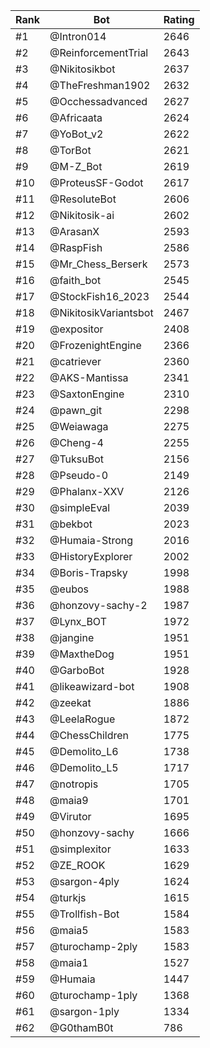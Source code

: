 Rank|Bot|Rating
---|---|---
#1|@Intron014|2646
#2|@ReinforcementTrial|2643
#3|@Nikitosikbot|2637
#4|@TheFreshman1902|2632
#5|@Occhessadvanced|2627
#6|@Africaata|2624
#7|@YoBot_v2|2622
#8|@TorBot|2621
#9|@M-Z_Bot|2619
#10|@ProteusSF-Godot|2617
#11|@ResoluteBot|2606
#12|@Nikitosik-ai|2602
#13|@ArasanX|2593
#14|@RaspFish|2586
#15|@Mr_Chess_Berserk|2573
#16|@faith_bot|2545
#17|@StockFish16_2023|2544
#18|@NikitosikVariantsbot|2467
#19|@expositor|2408
#20|@FrozenightEngine|2366
#21|@catriever|2360
#22|@AKS-Mantissa|2341
#23|@SaxtonEngine|2310
#24|@pawn_git|2298
#25|@Weiawaga|2275
#26|@Cheng-4|2255
#27|@TuksuBot|2156
#28|@Pseudo-0|2149
#29|@Phalanx-XXV|2126
#30|@simpleEval|2039
#31|@bekbot|2023
#32|@Humaia-Strong|2016
#33|@HistoryExplorer|2002
#34|@Boris-Trapsky|1998
#35|@eubos|1988
#36|@honzovy-sachy-2|1987
#37|@Lynx_BOT|1972
#38|@jangine|1951
#39|@MaxtheDog|1951
#40|@GarboBot|1928
#41|@likeawizard-bot|1908
#42|@zeekat|1886
#43|@LeelaRogue|1872
#44|@ChessChildren|1775
#45|@Demolito_L6|1738
#46|@Demolito_L5|1717
#47|@notropis|1705
#48|@maia9|1701
#49|@Virutor|1695
#50|@honzovy-sachy|1666
#51|@simplexitor|1633
#52|@ZE_ROOK|1629
#53|@sargon-4ply|1624
#54|@turkjs|1615
#55|@Trollfish-Bot|1584
#56|@maia5|1583
#57|@turochamp-2ply|1583
#58|@maia1|1527
#59|@Humaia|1447
#60|@turochamp-1ply|1368
#61|@sargon-1ply|1334
#62|@G0thamB0t|786
